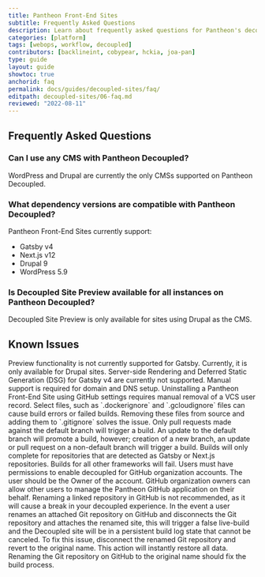 ```yaml
---
title: Pantheon Front-End Sites
subtitle: Frequently Asked Questions
description: Learn about frequently asked questions for Pantheon's decoupled architecture using Front-End Sites
categories: [platform]
tags: [webops, workflow, decoupled]
contributors: [backlineint, cobypear, hckia, joa-pan]
type: guide
layout: guide
showtoc: true
anchorid: faq
permalink: docs/guides/decoupled-sites/faq/
editpath: decoupled-sites/06-faq.md
reviewed: "2022-08-11"
---
```


## Frequently Asked Questions

### Can I use any CMS with Pantheon Decoupled?

WordPress and Drupal are currently the only CMSs supported on Pantheon Decoupled. 


### What dependency versions are compatible with Pantheon Decoupled?

Pantheon Front-End Sites currently support:

* Gatsby v4 
* Next.js v12
* Drupal 9
* WordPress 5.9


### Is Decoupled Site Preview available for all instances on Pantheon Decoupled?

Decoupled Site Preview is only available for sites using Drupal as the CMS.


## Known Issues

<Accordion title="Preview functionality is not supported for Gatsby" id="preview" icon="info-sign">
Preview functionality is not currently supported for Gatsby. Currently, it is only available for Drupal sites.
</Accordion>

<Accordion title="Gatsby does not support SSR and DSG" id="ssr-gatsby" icon="info-sign">
Server-side Rendering and Deferred Static Generation (DSG) for Gatsby v4 are currently not supported. 
</Accordion>

<Accordion title="Manual support is required" id="support-manual" icon="info-sign">
Manual support is required for domain and DNS setup.
</Accordion>

<Accordion title="You must remove a VCS user record to uninstall a Front-End Site  " id="uninstalling" icon="info-sign">
Uninstalling a Pantheon Front-End Site using GitHub settings requires manual removal of a VCS user record.
</Accordion>

<Accordion title="Select files can cause build errors" id="remove-files" icon="info-sign">
Select files, such as `.dockerignore` and `.gcloudignore` files can cause build errors or failed builds. Removing these files from source and adding them to `.gitignore` solves the issue.
</Accordion>

<Accordion title="Builds are triggered by updates to the default branch" id="build-trigger" icon="info-sign">
Only pull requests made against the default branch will trigger a build. An update to the default branch will promote a build, however; creation of a new branch, an update or pull request on a non-default branch will trigger a build.
</Accordion>

<Accordion title="Builds " id="terms-decoupled" icon="info-sign">
Builds will only complete for repositories that are detected as Gatsby or Next.js repositories. Builds for all other frameworks will fail.
</Accordion>

<Accordion title="Users must have permissions to enable decoupled for GitHub organization accounts." id="github-organization" icon="info-sign">
Users must have permissions to enable decoupled for GitHub organization accounts. The user should be the Owner of the account. GitHub organization owners can allow other users to manage the Pantheon GitHub application on their behalf. 
</Accordion>

<Accordion title="Renaming a linked repository in GitHub will cause a break in your decoupled experience." id="rename-repo" icon="info-sign">
Renaming a linked repository in GitHub is not recommended, as it will cause a break in your decoupled experience. In the event a user renames an attached Git repository on GitHub and disconnects the Git repository and attaches the renamed site, this will trigger a false live-build and the Decoupled site will be in a persistent build log state that cannot be canceled. To fix this issue, disconnect the renamed Git repository and revert to the original name. This action will instantly restore all data. Renaming the Git repository on GitHub to the original name should fix the build process.
</Accordion>



